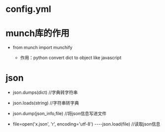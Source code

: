 # config.yml
    
    
# munch库的作用

  +  from munch import munchify

       +  作用：python convert dict to object like javascript


# json

  +  json.dumps(dict)  //字典转字符串
  
  + json.loads(string) //字符串转字典
  
  + json.dump(json_info,file)   //将json信息写进文件
  
  + file=open('x.json', 'r', encoding='utf-8')
     ----json.load(file)    //读取json信息
